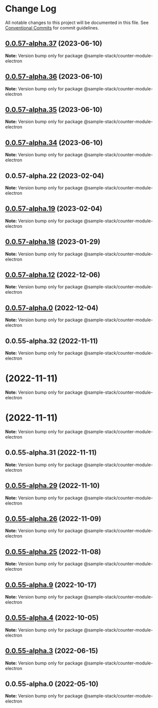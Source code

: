 # Change Log

All notable changes to this project will be documented in this file.
See [Conventional Commits](https://conventionalcommits.org) for commit guidelines.

## [0.0.57-alpha.37](https://github.com/CDEBase/fullstack-pro/compare/v0.0.57-alpha.36...v0.0.57-alpha.37) (2023-06-10)

**Note:** Version bump only for package @sample-stack/counter-module-electron

## [0.0.57-alpha.36](https://github.com/CDEBase/fullstack-pro/compare/v0.0.57-alpha.35...v0.0.57-alpha.36) (2023-06-10)

**Note:** Version bump only for package @sample-stack/counter-module-electron

## [0.0.57-alpha.35](https://github.com/CDEBase/fullstack-pro/compare/v0.0.57-alpha.34...v0.0.57-alpha.35) (2023-06-10)

**Note:** Version bump only for package @sample-stack/counter-module-electron

## [0.0.57-alpha.34](https://github.com/cdmbase/fullstack-pro/compare/v0.0.57-alpha.33...v0.0.57-alpha.34) (2023-06-10)

**Note:** Version bump only for package @sample-stack/counter-module-electron

## 0.0.57-alpha.22 (2023-02-04)

**Note:** Version bump only for package @sample-stack/counter-module-electron

## [0.0.57-alpha.19](https://github.com/CDEBase/fullstack-pro/compare/v0.0.57-alpha.18...v0.0.57-alpha.19) (2023-02-04)

**Note:** Version bump only for package @sample-stack/counter-module-electron

## [0.0.57-alpha.18](https://github.com/CDEBase/fullstack-pro/compare/v0.0.57-alpha.17...v0.0.57-alpha.18) (2023-01-29)

**Note:** Version bump only for package @sample-stack/counter-module-electron

## [0.0.57-alpha.12](https://github.com/cdmbase/fullstack-pro/compare/v0.0.57-alpha.11...v0.0.57-alpha.12) (2022-12-06)

**Note:** Version bump only for package @sample-stack/counter-module-electron

## [0.0.57-alpha.0](https://github.com/cdmbase/fullstack-pro/compare/v0.0.55-alpha.33...v0.0.57-alpha.0) (2022-12-04)

**Note:** Version bump only for package @sample-stack/counter-module-electron

## 0.0.55-alpha.32 (2022-11-11)

**Note:** Version bump only for package @sample-stack/counter-module-electron

# (2022-11-11)

**Note:** Version bump only for package @sample-stack/counter-module-electron

# (2022-11-11)

**Note:** Version bump only for package @sample-stack/counter-module-electron

## 0.0.55-alpha.31 (2022-11-11)

**Note:** Version bump only for package @sample-stack/counter-module-electron

## [0.0.55-alpha.29](https://github.com/cdmbase/fullstack-pro/compare/v0.0.55-alpha.28...v0.0.55-alpha.29) (2022-11-10)

**Note:** Version bump only for package @sample-stack/counter-module-electron

## [0.0.55-alpha.26](https://github.com/cdmbase/fullstack-pro/compare/v0.0.55-alpha.25...v0.0.55-alpha.26) (2022-11-09)

**Note:** Version bump only for package @sample-stack/counter-module-electron

## [0.0.55-alpha.25](https://github.com/cdmbase/fullstack-pro/compare/v0.0.55-alpha.24...v0.0.55-alpha.25) (2022-11-08)

**Note:** Version bump only for package @sample-stack/counter-module-electron

## [0.0.55-alpha.9](https://github.com/cdmbase/fullstack-pro/compare/v0.0.55-alpha.8...v0.0.55-alpha.9) (2022-10-17)

**Note:** Version bump only for package @sample-stack/counter-module-electron

## [0.0.55-alpha.4](https://github.com/cdmbase/fullstack-pro/compare/v0.0.55-alpha.3...v0.0.55-alpha.4) (2022-10-05)

**Note:** Version bump only for package @sample-stack/counter-module-electron

## [0.0.55-alpha.3](https://github.com/cdmbase/fullstack-pro/compare/v0.0.55-alpha.2...v0.0.55-alpha.3) (2022-06-15)

**Note:** Version bump only for package @sample-stack/counter-module-electron

## 0.0.55-alpha.0 (2022-05-10)

**Note:** Version bump only for package @sample-stack/counter-module-electron
